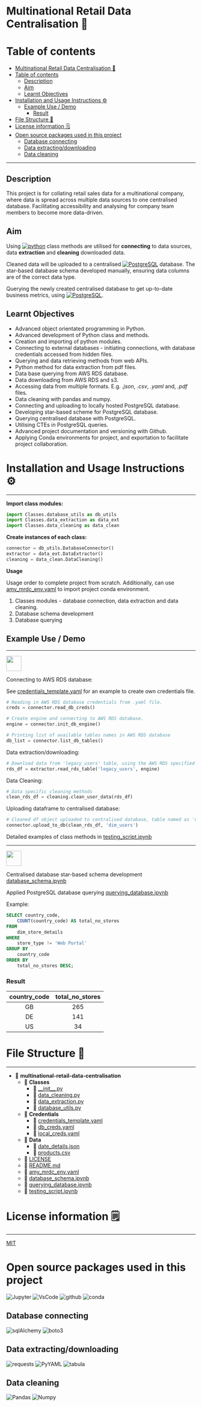 # Multinational Retail Data Centralisation 💼

# Table of contents

- [Multinational Retail Data Centralisation 💼](#multinational-retail-data-centralisation-)
- [Table of contents](#table-of-contents)
  - [Description](#description)
  - [Aim](#aim)
  - [Learnt Objectives](#learnt-objectives)
- [Installation and Usage Instructions ⚙](#installation-and-usage-instructions-)
  - [Example Use / Demo](#example-use--demo)
    - [Result](#result)
- [File Structure 📂](#file-structure-)
- [License information 🗒](#license-information-)
- [Open source packages used in this project](#open-source-packages-used-in-this-project)
  - [Database connecting](#database-connecting)
  - [Data extracting/downloading](#data-extractingdownloading)
  - [Data cleaning](#data-cleaning)
---
## Description

This project is for collating retail sales data for a multinational company, where data is spread across multiple data sources to one centralised database. Facilitating accessibility and analysing for company team members to become more data-driven.

## Aim

Using [![python](https://img.shields.io/badge/Python-3776AB.svg)](https://www.python.org/) class methods are utilised for **connecting** to data sources, data **extraction** and **cleaning** downloaded data.

Cleaned data will be uploaded to a centralised [![PostgreSQL](https://img.shields.io/badge/PostgreSQL-4169E1.svg)](https://www.postgresql.org) database. The star-based database schema developed manually, ensuring data columns are of the correct data type.

Querying the newly created centralised database to get up-to-date business metrics, using [![PostgreSQL](https://img.shields.io/badge/PostgreSQL-4169E1.svg)](https://www.postgresql.org).

## Learnt Objectives

- Advanced object orientated programming in Python.
- Advanced development of Python class and methods.
- Creation and importing of python modules.
- Connecting to external databases - initiating connections, with database credentials accessed from hidden files.
- Querying and data retrieving methods from web APIs.
- Python method for data extraction from pdf files.
- Data base querying from AWS RDS database.
- Data downloading from AWS RDS and s3.
- Accessing data from multiple formats. E.g. *.json*, *.csv*, *.yaml* and, *.pdf* files.
- Data cleaning with pandas and numpy.
- Connecting and uploading to locally hosted PostgreSQL database.
- Developing star-based scheme for PostgreSQL database.
- Querying centralised database with PostgreSQL.
- Utilising CTEs in PostgreSQL queries.
- Advanced project documentation and versioning with Github.
- Applying Conda environments for project, and exportation to facilitate project collaboration.

# Installation and Usage Instructions ⚙

---

**Import class modules:**

```py
import Classes.database_utils as db_utils
import Classes.data_extraction as data_ext
import Classes.data_cleaning as data_clean
```

**Create instances of each class:**

```py
connector = db_utils.DatabaseConnector()
extractor = data_ext.DataExtractor()
cleaning = data_clean.DataCleaning()

```

**Usage**

Usage order to complete project from scratch. Additionally, can use [amy\_mrdc\_env.yaml](amy_mrdc_env.yaml) to import project conda environment.

1. Classes modules - database connection, data extraction and data cleaning.
2. Database schema development
3. Database querying

## Example Use / Demo

---

<img height="40" width="40" src="https://cdn.simpleicons.org/python/"/>

Connecting to AWS RDS database:

See [credentials\_template.yaml](Credentials/credentials_template.yaml) for an example to create own credentials file.

```py
# Reading in AWS RDS database credentials from .yaml file.
creds = connector.read_db_creds()

# Create engine and connecting to AWS RDS database.
engine = connector.init_db_engine()

# Printing list of available tables names in AWS RDS database
db_list = connector.list_db_tables()

```

Data extraction/downloading:

```py
# Download data from 'legacy_users' table, using the AWS RDS specified connection engine.
rds_df = extractor.read_rds_table('legacy_users', engine)
```

Data Cleaning:

```py
# Data specific cleaning methods
clean_rds_df = cleaning.clean_user_data(rds_df)
```

Uploading dataframe to centralised database:

```py
# Cleaned df object uploaded to centralised database, table named as 'dim_users'.
connector.upload_to_db(clean_rds_df, 'dim_users')
```
Detailed examples of class methods in [testing\_script.ipynb](testing_script.ipynb)

---

<img height="40" width="40" src="https://cdn.simpleicons.org/postgresql/"/>

Centralised database star-based schema development [database\_schema.ipynb](database_schema.ipynb)

Applied PostgreSQL database querying [querying\_database.ipynb](querying_database.ipynb)

Example:

```sql
SELECT country_code,
    COUNT(country_code) AS total_no_stores
FROM
    dim_store_details
WHERE
    store_type != 'Web Portal'
GROUP BY
    country_code
ORDER BY
    total_no_stores DESC;

```
### Result

|country_code  |total_no_stores
|:------------:|:--------------:
|GB            |265
|DE            |141
|US            |34

# File Structure 📂

---
- 📂 __multinational\-retail\-data\-centralisation__
   - 📂 __Classes__
     - 📄 [\_\_init\_\_.py](Classes/__init__.py)
     - 📄 [data\_cleaning.py](Classes/data_cleaning.py)
     - 📄 [data\_extraction.py](Classes/data_extraction.py)
     - 📄 [database\_utils.py](Classes/database_utils.py)
   - 📂 __Credentials__
     - 📄 [credentials\_template.yaml](Credentials/credentials_template.yaml)
     - 📄 [db\_creds.yaml](Credentials/db_creds.yaml)
     - 📄 [local\_creds.yaml](Credentials/local_creds.yaml)
   - 📂 __Data__
     - 📄 [date\_details.json](Data/date_details.json)
     - 📄 [products.csv](Data/products.csv)
   - 📄 [LICENSE](LICENSE)
   - 📄 [README.md](README.md)
   - 📄 [amy\_mrdc\_env.yaml](amy_mrdc_env.yaml)
   - 📄 [database\_schema.ipynb](database_schema.ipynb)
   - 📄 [querying\_database.ipynb](querying_database.ipynb)
   - 📄 [testing\_script.ipynb](testing_script.ipynb)
  
# License information 🗒

---

[MIT](LICENSE)

# Open source packages used in this project

![Jupyter](https://img.shields.io/badge/Jupyter-F37626.svg?&style=for-the-badge&logo=Jupyter&logoColor=white)
![VsCode](https://img.shields.io/badge/VSCode-0078D4?style=for-the-badge&logo=visual%20studio%20code&logoColor=white)
![github](https://img.shields.io/badge/GitHub-100000?style=for-the-badge&logo=github&logoColor=white)
![conda](https://img.shields.io/badge/conda-342B029.svg?&style=for-the-badge&logo=anaconda&logoColor=white)

## Database connecting

![sqlAlchemy](https://img.shields.io/badge/sqlAlchemy-D71F00?style=for-the-badge&logo=sqlalchemy&logoColor=white)
![boto3](https://img.shields.io/badge/boto3-3775A9?style=for-the-badge&logo=amazonaws&logoColor=white)

## Data extracting/downloading

![requests](https://img.shields.io/badge/requests-3775A9?style=for-the-badge&logo=pypi&logoColor=white)
![PyYAML](https://img.shields.io/badge/PyYAML-CB171E?style=for-the-badge&logo=yaml&logoColor=white)
![tabula](https://img.shields.io/badge/tabula-3775A9?style=for-the-badge&logo=pypi&logoColor=white)

## Data cleaning

![Pandas](https://img.shields.io/badge/Pandas-2C2D72?style=for-the-badge&logo=pandas&logoColor=white)
![Numpy]( https://img.shields.io/badge/Numpy-777BB4?style=for-the-badge&logo=numpy&logoColor=white)